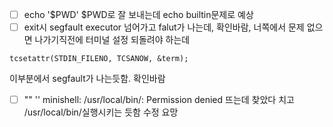 - [ ] echo '$PWD' $PWD로 잘 보내는데 echo builtin문제로 예상
- [ ] exit시 segfault
executor 넘어가고 falut가 나는데, 확인바람, 너쪽에서 문제 없으면 나가기직전에 터미널 설정 되돌려야 하는데
```
tcsetattr(STDIN_FILENO, TCSANOW, &term);
```
이부분에서 segfault가 나는듯함. 확인바람
- [ ] "" '' minishell: /usr/local/bin/: Permission denied 뜨는데 찾았다 치고 /usr/local/bin/실행시키는 듯함 수정 요망